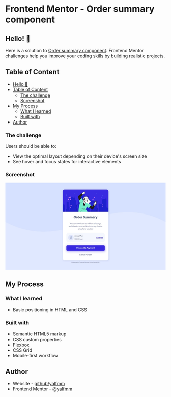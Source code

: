 # Frontend Mentor - Order summary component

## Hello! 👋

Here is a solution to [Order summary component](https://www.frontendmentor.io/challenges/order-summary-component-QlPmajDUj). Frontend Mentor challenges help you improve your coding skills by building realistic projects. 

## Table of Content
- [Hello 👋](#hello-👋)
- [Table of Content](#table-of-content)
  - [The challenge](#the-challenge)
  - [Screenshot](#screenshot)
- [My Process](#my-process)
  - [What I learned](#what-i-learned)
  - [Built with](#built-with)
- [Author](#author)


### The challenge

Users should be able to:

- View the optimal layout depending on their device's screen size
- See hover and focus states for interactive elements

### Screenshot

![Screenshot of my solution ](./thumb.jpg)

## My Process

### What I learned

- Basic positioning in HTML and CSS

### Built with

- Semantic HTML5 markup
- CSS custom properties
- Flexbox
- CSS Grid
- Mobile-first workflow

## Author

- Website - [github/yalfmm](https://github.com/yalfmm)
- Frontend Mentor - [@yalfmm](https://www.frontendmentor.io/profile/yalfmm)